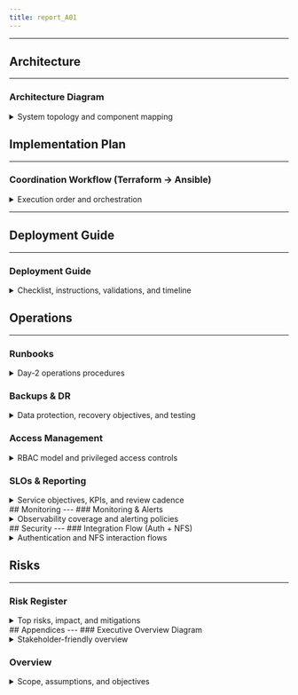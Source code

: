 ```yaml
---
title: report_A01
---
```


---
## Architecture
---
### Architecture Diagram
<details>
<summary>System topology and component mapping</summary>

---
- **Diagram source**: `docs/diagrams/A01/architecture.mmd`
- **Technical Explanation**:
  - VPC `data-platform` segmented into subnets: `management` (IAP, Bastion, FreeIPA), `services` (Filestore), `workstations` (MIG 0–10 instances)
  - Access via IAP TCP forwarding terminates at Bastion; SSH ingress locked to IAP-only; deny-by-default firewall enforced across subnets
  - Centralized auth with FreeIPA; PAM/SSSD on Bastion/Workstations perform LDAP/Kerberos lookups for login and sudo policies
  - Filestore Enterprise provides NFS v4.1 shared storage; autofs mounts user home directories on workstations for transparent access
  - CI/CD uses GitHub Actions with WIF (no SA keys) to access GCP APIs; Terraform provisions infra; Ansible configures hosts
  - CMEK via KMS applied where supported; Secret Manager supplies runtime configuration and sensitive values
- **Business Summary**:
  - Secure-by-default access pattern using IAP eliminates public SSH and reduces attack surface
  - Single sign-on via FreeIPA increases productivity and simplifies account lifecycle management
  - Shared Filestore home directories enable seamless collaboration and reproducible developer environments
  - No service account keys (WIF) and CMEK encryption align with enterprise security and compliance controls
  - Elastic workstation pool supports 20–30 engineers with cost-efficient autoscaling
- **Diagram**:
```mermaid
graph TB
  subgraph Internet["Users (Corp / VPN)"]
    User["Engineers (20–30)"]
  end

  subgraph GCP["GCP Project"]
    KMS["KMS (CMEK)"]
    SM["Secret Manager"]
    WIF["Workload Identity Federation (GitHub Actions)"]

    subgraph VPC["VPC: data-platform"]
      subgraph MGMT["Subnet: management"]
        IAP["IAP TCP Forwarding"]
        Bastion["Bastion VM"]
        FreeIPA["FreeIPA Server"]
      end

      subgraph SRV["Subnet: services"]
        Filestore["Filestore Enterprise (NFS v4.1)"]
      end

      subgraph WS["Subnet: workstations"]
        MIG["Workstation MIG (0–10 instances)"]
      end
    end

    APIs["GCP APIs (Terraform/Ansible targets)"]
  end

  User -->|"OAuth2"| IAP
  IAP -->|"TCP Forwarding (SSH)"| Bastion
  Bastion -->|"LDAP/Kerberos (PAM/SSSD)"| FreeIPA
  MIG -->|"LDAP/Kerberos (SSSD)"| FreeIPA
  MIG -->|"NFS v4.1 via autofs (home dirs)"| Filestore
  Bastion -.->|"Admin/Bootstrap"| Filestore

  WIF -->|"OIDC"| APIs
  APIs -->|"Provision"| VPC
  APIs -->|"Provision"| Bastion
  APIs -->|"Provision"| FreeIPA
  APIs -->|"Provision"| Filestore
  APIs -->|"Provision"| MIG

  KMS -->|"CMEK"| Filestore
  SM -->|"Runtime Secrets"| Bastion
  SM -->|"Runtime Secrets"| FreeIPA

  classDef boundary fill:#f7f7f7,stroke:#bbb,stroke-width:1px;
  class VPC,MGMT,SRV,WS boundary;

```
---

</details>

## Implementation Plan
---
### Coordination Workflow (Terraform → Ansible)
<details>
<summary>Execution order and orchestration</summary>

---
- **Diagram source**: `docs/diagrams/A01/coordination_workflow.mmd`
- **Technical Explanation**:
  - Phase 0 establishes the security foundation: enable APIs, provision KMS/CMEK, configure WIF, and apply org-level policies
  - Phase 1 provisions core infrastructure: VPC/subnets, Bastion, FreeIPA VM, Filestore, and Workstation MIG
  - Phase 2 applies configuration via Ansible roles in parallel: Bastion hardening, FreeIPA server setup, workstation join to IPA with autofs and dev tools
  - Phase 3 validates and hardens: security audit, performance testing, monitoring, backups, and DR testing
  - Phase 4 completes onboarding and docs: admin/test accounts, access validation, documentation, and training
  - Terraform drives immutable infra; Ansible configures OS/services; each step is idempotent and safe to re-run
- **Business Summary**:
  - Predictable, staged rollouts reduce deployment risk and improve auditability
  - Parallelizable steps accelerate time-to-value while preserving control points for validation
  - Clear separation of infra (Terraform) and config (Ansible) simplifies maintenance and change management
- **Diagram**:
  ```mermaid
  flowchart LR
    subgraph TF["Terraform"]
      P0["Phase 0: Foundation Security\n- Enable APIs\n- KMS/CMEK\n- WIF (GitHub ↔ GCP)\n- Org Policies"]
      P1["Phase 1: Infra Provision\n- VPC & Subnets\n- Bastion VM\n- FreeIPA VM\n- Filestore\n- Workstation MIG"]
    end

    subgraph ANS["Ansible"]
      P2A["Phase 2A: Bastion Config\n- Common base\n- IAP SSH hardening\n- NFS tools"]
      P2B["Phase 2B: FreeIPA Config\n- Server install\n- Realm setup\n- PAM/SSSD policies"]
      P2C["Phase 2C: Workstation Config\n- Join to IPA\n- autofs NFS home\n- Dev tools (Code-server/JupyterLab)"]
    end

    subgraph P3["Phase 3: Production Hardening"]
      P3A["Security Audit"]
      P3B["Performance Testing"]
      P3C["Monitoring Setup"]
      P3D["Backup Strategy"]
      P3E["DR Testing"]
    end

    subgraph P4["Phase 4: Onboarding & Docs"]
      P4A["Admin Accounts"]
      P4B["Test Accounts"]
      P4C["Access Validation"]
      P4D["Documentation"]
      P4E["Training"]
    end

    P0 --> P1
    P1 --> P2A
    P1 --> P2B
    P1 --> P2C
    P2A --> P3A
    P2C --> P3B
    P2C --> P3C
    P2C --> P3D
    P3D --> P3E
    P3A --> P4A
    P3A --> P4D
    P2B --> P4B
    P4A --> P4B --> P4C --> P4E
    TF -. orchestrates .-> ANS
  ```
---

</details>

---
## Deployment Guide
---
### Deployment Guide
<details>
<summary>Checklist, instructions, validations, and timeline</summary>

---
- **Pre-deployment checklist**:
  - GCP project with billing enabled; required APIs: Compute Engine, Filestore, KMS, IAM, Cloud Resource Manager
  - KMS keyring/keys prepared for CMEK; IAM grants for Terraform service identity via WIF
  - GitHub Actions WIF pool and provider configured; no service account keys
  - Terraform backend configured (remote state); vars validated; environment tooling installed (TF>=1.6, Ansible>=2.15)
  - Secret Manager entries created for sensitive values; org policy constraints reviewed
- **Phase-by-phase instructions**:
  - Phase 0: Initialize backend; apply `foundation` to enable APIs, KMS/CMEK, WIF
  - Phase 1: Apply `network`, `bastion`, `freeipa`, `filestore`, `workstations` modules; respect dependencies
  - Phase 2: Run Ansible roles per host group with tags: bastion hardening; FreeIPA server install; workstation join, autofs, dev tools
  - Phase 3: Execute security audit, performance tests, monitoring setup, backup policy; perform DR test
  - Phase 4: Create admin/test accounts; validate access; finalize documentation and deliver training
- **Validation checklist**:
  - IAP SSH to bastion works; no direct public SSH; firewall rules deny-by-default
  - User login on bastion/workstations resolves via FreeIPA (PAM/SSSD); `id` returns expected groups
  - Workstation autofs mounts Filestore home; NFS performance within target SLOs
  - Dev tools (code-server, JupyterLab) accessible per policy; monitoring & alerts active
- **Timeline (Gantt)**:
  ```mermaid
  gantt
      title A01 GCP Data Platform - Optimized Deployment Plan
      dateFormat  YYYY-MM-DD
      axisFormat  %m/%d

      section Phase 0
      Foundation Security     :phase0, 2025-01-20, 1d

      section Phase 1
      Bastion + Network       :p1a, after phase0, 4h
      FreeIPA VM Provision    :p1b, after p1a, 4h
      Filestore Provisioning  :p1c, after p1a, 4h
      Workstation MIG         :p1d, after p1c, 4h

      section Phase 2
      Bastion Config          :p2a, after p1a, 2h
      FreeIPA Config          :p2b, after p1b, 4h
      Workstation Config      :p2c, after p1d, 4h

      section Phase 3
      Security Audit          :p3a, after p2a, 4h
      Performance Testing     :p3b, after p2c, 4h
      Monitoring Setup        :p3c, after p2c, 4h
      Backup Strategy         :p3d, after p2c, 4h
      DR Testing              :p3e, after p3d, 4h

      section Phase 4
      Admin Accounts          :p4a, after p3a, 2h
      Test Accounts           :p4b, after p4a, 2h
      Access Validation       :p4c, after p4b, 3h
      Documentation           :p4d, after p3a, 4h
      Training                :p4e, after p4d, 4h
  ```
---

</details>

## Operations
---
### Runbooks
<details>
<summary>Day-2 operations procedures</summary>

---
- User onboarding (FreeIPA): create user, assign groups, verify login via IAP → bastion → workstation; ensure home dir created on first login via autofs
- User offboarding: disable user in FreeIPA, remove from groups, archive and retain NFS home per retention policy, revoke IAP access group
- Workstation lifecycle: scale MIG as needed; to recycle an instance, cordon (via label/group), drain user sessions, recreate instance to remediate drift
- Password and auth: support `ipa` password reset; guide users on Kerberos `kinit`, `klist`, ticket renewal; enforce password policies in FreeIPA
- NFS troubleshooting: verify autofs maps, test `showmount -e` and `mount -t nfs4`; check Filestore health and network ACLs/firewall
- FreeIPA maintenance: monitor services; apply updates during maintenance windows; back up with `ipa-backup`; maintain a recovery SOP
- Change management: all infra changes via Terraform; config changes via Ansible with tags; record changes and validation in change log
---

</details>

### Backups & DR
<details>
<summary>Data protection, recovery objectives, and testing</summary>

---
- Filestore protection: daily snapshots with weekly/monthly retention; define `RPO` and `RTO` targets aligned to business impact
- FreeIPA backup: periodic `ipa-backup` archives stored securely; document restore steps and verify integrity
- Configuration state: Terraform remote state with backups; Ansible inventories and roles versioned in Git
- DR exercises: quarterly restore tests for Filestore snapshots and FreeIPA backups; document outcomes and remediation actions
- Cross-region considerations: assess replication requirements and costs; document failover procedure if required by SLA
---

</details>

### Access Management
<details>
<summary>RBAC model and privileged access controls</summary>

---
- Identity source: FreeIPA as system of record for users, groups, and sudo policies; Cloud IAM for GCP resource permissions
- Group-based access: map engineering cohorts to FreeIPA groups; align IAP access to group membership; least-privilege by default
- Privileged access: define admin groups with time-bounded elevation; enforce MFA where applicable; maintain break-glass account with sealed procedures
- Auditability: log IAP access, SSH sessions, sudo invocations, and FreeIPA changes; centralize logs and alerts in Cloud Logging/Monitoring
- Join/leave process: documented workflows for onboarding/offboarding; periodic review of group memberships and dormant accounts
---

</details>

### SLOs & Reporting
<details>
<summary>Service objectives, KPIs, and review cadence</summary>

---
- Availability SLO: `99.9%` platform uptime; authentication median response `<2s`; define error budget and burn alerts
- Performance SLOs: NFS latency within target (read/write) for typical workloads; workstation readiness time within agreed bounds
- Operational KPIs: deployment success rate, mean time to recover (`MTTR`), incident count, backup success rate, DR test success
- Reporting cadence: monthly service report to stakeholders with SLOs, KPIs, costs, and improvement actions
- Cost governance: track Filestore and MIG spend; scale policies reviewed monthly for cost/performance balance
---

</details>
## Monitoring
---
### Monitoring & Alerts
<details>
<summary>Observability coverage and alerting policies</summary>

---
- Stack: Cloud Monitoring dashboards and alerting; Cloud Logging for audit and system logs; optional exporters for FreeIPA metrics
- Key metrics: VM CPU, memory, disk; Filestore IOPS/throughput/latency; FreeIPA service health; authentication failure rate; IAP access logs
- Synthetic checks: periodic SSH via IAP, FreeIPA LDAP bind checks, NFS mount and read/write probes from a canary workstation
- Alert policies: graded severities with clear runbooks; include rate-based alerts for login failures and NFS saturation
- Dashboards: per-component (bastion, FreeIPA, Filestore, MIG) and executive overview for availability and capacity
---

</details>
## Security
---
### Integration Flow (Auth + NFS)
<details>
<summary>Authentication and NFS interaction flows</summary>

---
- **Diagram source**: `docs/diagrams/A01/integration_flow.mmd`
- **Technical Explanation**:
  - Users authenticate through IAP; IAP establishes a TCP-forwarded SSH session to bastion
  - Bastion uses PAM/SSSD to consult FreeIPA for identity, group membership, and policy
  - Users hop to workstations; SSSD on workstations integrates with FreeIPA for Kerberos/LDAP
  - autofs mounts NFS home directories from Filestore (NFS v4.1) for a consistent home across the fleet
  - Kerberos ticket lifecycle (kinit/renewal) ensures secure session operations for users and services
- **Business Summary**:
  - Unified SSO controls access centrally, reducing admin overhead and audit complexity
  - No public SSH exposure; ingress is restricted to IAP, minimizing attack surface
  - Shared home directories streamline collaboration and tool consistency across the team
- **Diagram**:
  ```mermaid
  sequenceDiagram
    autonumber
    participant U as User
    participant IAP as IAP (TCP Forwarding)
    participant B as Bastion
    participant IPA as FreeIPA
    participant W as Workstation
    participant N as Filestore (NFS)

    U->>IAP: Authenticate (OAuth2)
    IAP->>B: Establish SSH (IAP TCP tunnel)
    B->>IPA: PAM/SSSD lookup (LDAP/Kerberos)
    IPA-->>B: AuthZ/AuthN response
    Note over B,IPA: Access controlled via IPA policies

    U->>W: SSH jump via Bastion
    W->>IPA: SSSD join/lookup (Kerberos/LDAP)
    IPA-->>W: Realm config / tickets

    W->>N: autofs mount NFS home (v4.1)
    N-->>W: Home directory mounted
    Note over W,N: Transparent home directories for users

    rect rgb(240,240,240)
    Note over U,W: Ticket lifecycle (kinit, renewal)
    end
  ```
---

</details>

## Risks
---
### Risk Register
<details>
<summary>Top risks, impact, and mitigations</summary>

---
- FreeIPA availability: single-server failure could impact logins; mitigation: frequent backups, documented recovery, evaluate warm standby
- NFS performance bottlenecks under peak load; mitigation: monitor IOPS/latency, scale Filestore tier/capacity, optimize autofs and client mounts
- Misconfigured IAP/firewall exposing services; mitigation: deny-by-default rules, change review, automated validation checks
- WIF/OIDC configuration drift breaks CI/CD; mitigation: version-controlled identity settings, validation pipeline, fallback manual deploy SOP
- Cost overrun from MIG growth; mitigation: autoscaling bounds, usage dashboards, periodic right-sizing reviews
- Operational error during changes; mitigation: change windows, peer review, staged rollouts, fast rollback via Terraform/Ansible
---

</details>
## Appendices
---
### Executive Overview Diagram
<details>
<summary>Stakeholder-friendly overview</summary>

---
- **Diagram source**: `docs/diagrams/A01/exec_overview.mmd`
- **Technical Explanation**:
  - Access is mediated by IAP to a hardened bastion before reaching auto-scaling workstations
  - FreeIPA provides centralized identity and policy; Filestore provides a shared NFS collaboration space
  - Security features include WIF (no SA keys), CMEK encryption, and deny-by-default firewall policies
- **Business Summary**:
  - Executive view: secure, scalable developer platform with centralized control and predictable cost
  - Directly supports 20–30 engineers with consistent tooling and SSO, improving onboarding and productivity
  - Aligns with enterprise security controls and audit requirements without sacrificing developer velocity
- **Diagram**:
  ```mermaid
  graph LR
    Users["Users (20–30 Engineers)"] --> IAP["IAP (Secure Access)"] --> Bastion["Bastion"] --> Workstations["Workstations (MIG)"]
    Workstations --> Filestore["Filestore (Shared NFS)"]
    Workstations -. SSO .- FreeIPA["FreeIPA (SSO)"]

    subgraph Security["Security Features"]
      WIF["WIF (No SA Keys)"]
      CMEK["CMEK Encryption"]
      FW["Deny-by-default Firewall"]
    end

    WIF --- IAP
    CMEK --- Filestore
    FW --- Bastion
    FW --- Workstations

    classDef highlight fill:#f5faff,stroke:#7fb3ff,stroke-width:1px;
    class IAP,Bastion,Workstations,Filestore,FreeIPA highlight;
  ```
---

</details>

### Overview
<details>
<summary>Scope, assumptions, and objectives</summary>

---
- Assumptions
- Constraints
- Objectives
---

#### Context
- Background and related systems
---

</details>
